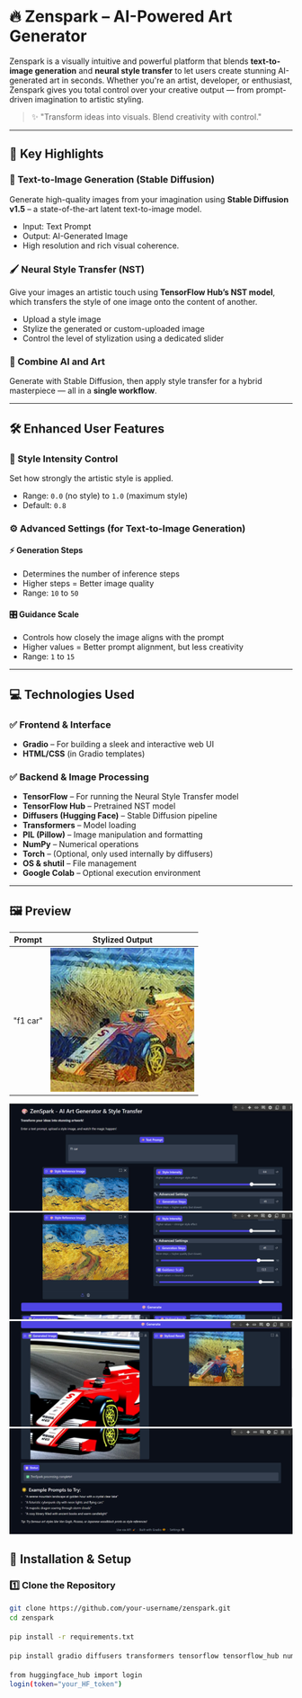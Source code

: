 # 🔥 Zenspark – AI-Powered Art Generator

Zenspark is a visually intuitive and powerful platform that blends **text-to-image generation** and **neural style transfer** to let users create stunning AI-generated art in seconds. Whether you're an artist, developer, or enthusiast, Zenspark gives you total control over your creative output — from prompt-driven imagination to artistic styling.

> ✨ "Transform ideas into visuals. Blend creativity with control."

---

## 🌟 Key Highlights

### 🎨 Text-to-Image Generation (Stable Diffusion)
Generate high-quality images from your imagination using **Stable Diffusion v1.5** – a state-of-the-art latent text-to-image model.

- Input: Text Prompt  
- Output: AI-Generated Image  
- High resolution and rich visual coherence.

### 🖌️ Neural Style Transfer (NST)
Give your images an artistic touch using **TensorFlow Hub’s NST model**, which transfers the style of one image onto the content of another.

- Upload a style image
- Stylize the generated or custom-uploaded image
- Control the level of stylization using a dedicated slider

### 🧠 Combine AI and Art
Generate with Stable Diffusion, then apply style transfer for a hybrid masterpiece — all in a **single workflow**.

---

## 🛠️ Enhanced User Features

### 🎯 Style Intensity Control
Set how strongly the artistic style is applied.

- Range: `0.0` (no style) to `1.0` (maximum style)
- Default: `0.8`

### ⚙️ Advanced Settings (for Text-to-Image Generation)

#### ⚡ Generation Steps
- Determines the number of inference steps
- Higher steps = Better image quality
- Range: `10` to `50`

#### 🎛️ Guidance Scale
- Controls how closely the image aligns with the prompt
- Higher values = Better prompt alignment, but less creativity
- Range: `1` to `15`

---

## 💻 Technologies Used

### ✅ Frontend & Interface
- **Gradio** – For building a sleek and interactive web UI
- **HTML/CSS** (in Gradio templates)

### ✅ Backend & Image Processing
- **TensorFlow** – For running the Neural Style Transfer model
- **TensorFlow Hub** – Pretrained NST model
- **Diffusers (Hugging Face)** – Stable Diffusion pipeline
- **Transformers** – Model loading
- **PIL (Pillow)** – Image manipulation and formatting
- **NumPy** – Numerical operations
- **Torch** – (Optional, only used internally by diffusers)
- **OS & shutil** – File management
- **Google Colab** – Optional execution environment

---

## 🖼️ Preview

| Prompt | Stylized Output |
|--------|-----------------|
| "f1 car" | ![sample](https://github.com/SparshKhandelwal103/ZenSpark/blob/main/zo3.webp) |


![sample](https://github.com/SparshKhandelwal103/ZenSpark/blob/main/zss1.png)
![sample](https://github.com/SparshKhandelwal103/ZenSpark/blob/main/zss2.png)
![sample](https://github.com/SparshKhandelwal103/ZenSpark/blob/main/zss3.png)
![sample](https://github.com/SparshKhandelwal103/ZenSpark/blob/main/zss4.png)

## 🚀 Installation & Setup

### 1️⃣ Clone the Repository

```bash
git clone https://github.com/your-username/zenspark.git
cd zenspark

pip install -r requirements.txt

pip install gradio diffusers transformers tensorflow tensorflow_hub numpy pillow

from huggingface_hub import login
login(token="your_HF_token")

